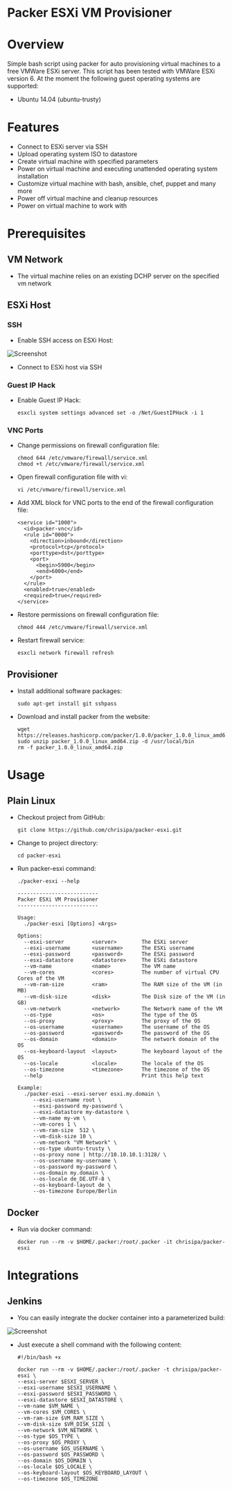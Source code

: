 Packer ESXi VM Provisioner
==========================

# Overview

Simple bash script using packer for auto provisioning virtual machines to a free VMWare ESXi server.
This script has been tested with VMWare ESXi version 6. At the moment the following guest operating systems are supported:

* Ubuntu 14.04 (ubuntu-trusty)

# Features

* Connect to ESXi server via SSH
* Upload operating system ISO to datastore
* Create virtual machine with specified parameters
* Power on virtual machine and executing unattended operating system installation
* Customize virtual machine with bash, ansible, chef, puppet and many more
* Power off virtual machine and cleanup resources
* Power on virtual machine to work with

# Prerequisites

## VM Network

* The virtual machine relies on an existing DCHP server on the specified vm network

## ESXi Host

### SSH

* Enable SSH access on ESXi Host:

![Screenshot](https://raw.githubusercontent.com/chrisipa/packer-esxi/master/public/esxi-enable-ssh.png)

* Connect to ESXi host via SSH

### Guest IP Hack

* Enable Guest IP Hack:
  ```
  esxcli system settings advanced set -o /Net/GuestIPHack -i 1
  ```

### VNC Ports

* Change permissions on firewall configuration file:
  ```
  chmod 644 /etc/vmware/firewall/service.xml
  chmod +t /etc/vmware/firewall/service.xml
  ```

* Open firewall configuration file with vi:
  ```
  vi /etc/vmware/firewall/service.xml
  ```

* Add XML block for VNC ports to the end of the firewall configuration file:
  ```
  <service id="1000">
    <id>packer-vnc</id>
    <rule id="0000">
      <direction>inbound</direction>
      <protocol>tcp</protocol>
      <porttype>dst</porttype>
      <port>
        <begin>5900</begin>
        <end>6000</end>
      </port>
    </rule>
    <enabled>true</enabled>
    <required>true</required>
  </service>
  ```

* Restore permissions on firewall configuration file:
  ```
  chmod 444 /etc/vmware/firewall/service.xml
  ```

* Restart firewall service:
  ```
  esxcli network firewall refresh
  ```

## Provisioner

* Install additional software packages:
  ```
  sudo apt-get install git sshpass
  ```

* Download and install packer from the website:
  ```
  wget https://releases.hashicorp.com/packer/1.0.0/packer_1.0.0_linux_amd64.zip
  sudo unzip packer_1.0.0_linux_amd64.zip -d /usr/local/bin
  rm -f packer_1.0.0_linux_amd64.zip
  ```

# Usage

## Plain Linux

* Checkout project from GitHub:
  ```
  git clone https://github.com/chrisipa/packer-esxi.git
  ```

* Change to project directory:
  ```
  cd packer-esxi
  ```

* Run packer-esxi command:
  ```
  ./packer-esxi --help

  --------------------------
  Packer ESXi VM Provisioner
  --------------------------

  Usage:
    ./packer-esxi [Options] <Args>

  Options:
    --esxi-server         <server>        The ESXi server
    --esxi-username       <username>      The ESXi username
    --esxi-password       <password>      The ESXi password
    --esxi-datastore      <datastore>     The ESXi datastore
    --vm-name             <name>          The VM name
    --vm-cores            <cores>         The number of virtual CPU Cores of the VM
    --vm-ram-size         <ram>           The RAM size of the VM (in MB)
    --vm-disk-size        <disk>          The Disk size of the VM (in GB)
    --vm-network          <network>       The Network name of the VM
    --os-type             <os>            The type of the OS
    --os-proxy            <proxy>         The proxy of the OS
    --os-username         <username>      The username of the OS
    --os-password         <password>      The password of the OS
    --os-domain           <domain>        The network domain of the OS
    --os-keyboard-layout  <layout>        The keyboard layout of the OS
    --os-locale           <locale>        The locale of the OS
    --os-timezone         <timezone>      The timezone of the OS
    --help                                Print this help text

  Example:
    ./packer-esxi --esxi-server esxi.my.domain \
       --esxi-username root \
       --esxi-password my-password \
       --esxi-datastore my-datastore \
       --vm-name my-vm \
       --vm-cores 1 \
       --vm-ram-size  512 \
       --vm-disk-size 10 \
       --vm-network "VM Network" \
       --os-type ubuntu-trusty \
       --os-proxy none | http://10.10.10.1:3128/ \
       --os-username my-username \
       --os-password my-password \
       --os-domain my.domain \
       --os-locale de_DE.UTF-8 \
       --os-keyboard-layout de \
       --os-timezone Europe/Berlin

  ```

## Docker

* Run via docker command:
  ```
  docker run --rm -v $HOME/.packer:/root/.packer -it chrisipa/packer-esxi
  ```

# Integrations

## Jenkins

* You can easily integrate the docker container into a parameterized build:

![Screenshot](https://raw.githubusercontent.com/chrisipa/packer-esxi/master/public/jenkins-integration.png)

* Just execute a shell command with the following content:
  ```
  #!/bin/bash +x

  docker run --rm -v $HOME/.packer:/root/.packer -t chrisipa/packer-esxi \
  --esxi-server $ESXI_SERVER \
  --esxi-username $ESXI_USERNAME \
  --esxi-password $ESXI_PASSWORD \
  --esxi-datastore $ESXI_DATASTORE \
  --vm-name $VM_NAME \
  --vm-cores $VM_CORES \
  --vm-ram-size $VM_RAM_SIZE \
  --vm-disk-size $VM_DISK_SIZE \
  --vm-network $VM_NETWORK \
  --os-type $OS_TYPE \
  --os-proxy $OS_PROXY \
  --os-username $OS_USERNAME \
  --os-password $OS_PASSWORD \
  --os-domain $OS_DOMAIN \
  --os-locale $OS_LOCALE \
  --os-keyboard-layout $OS_KEYBOARD_LAYOUT \
  --os-timezone $OS_TIMEZONE
  ```